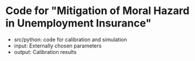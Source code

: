 # Code for "Mitigation of Moral Hazard in Unemployment Insurance"

- src/python: code for calibration and simulation
- input: Externally chosen parameters
- output: Calibration results